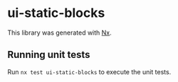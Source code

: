 # ui-static-blocks

This library was generated with [Nx](https://nx.dev).

## Running unit tests

Run `nx test ui-static-blocks` to execute the unit tests.
